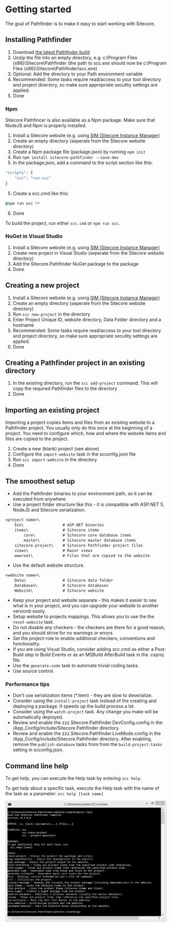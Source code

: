 # Getting started
The goal of Pathfinder is to make it easy to start working with Sitecore.

## Installing Pathfinder
1. Download [the latest Pathfinder build](https://ci.appveyor.com/project/JakobChristensen/sitecore-pathfinder/build/artifacts)
1. Unzip the file into an empty directory, e.g. c:\Program Files (x86)\Sitecore\Pathfinder (the path to scc.exe should now be c:\Program Files (x86)\Sitecore\Pathfinder\scc.exe)
1. Optional: Add the directory to your Path environment variable
1. Recommended: Some tasks require read/access to your tool directory and project directory, so make sure appropriate secutity settings are applied.
1. Done

### Npm
Sitecore Pathfincer is also available as a Npm package. Make sure that NodeJS and Npm is properly installed.

1. Install a Sitecore website (e.g. using [SIM (Sitecore Instance Manager)](https://marketplace.sitecore.net/modules/sitecore_instance_manager.aspx)
2. Create an empty directory (seperate from the Sitecore website directory)
2. Create a Npm package file (package.json) by running `npm init`
3. Run `npm install sitecore-pathfinder --save-dev`
4. In the package.json, add a command to the script section like this: 
```js
"scripts": {
    "scc": "run-scc"
}
```
5. Create a scc.cmd like this:
```cmd
@npm run scc %*
```

6. Done

To build the project, run either `scc.cmd` or `npm run scc`. 

### NuGet in Visual Studio
1. Install a Sitecore website (e.g. using [SIM (Sitecore Instance Manager)](https://marketplace.sitecore.net/modules/sitecore_instance_manager.aspx)
2. Create new project in Visual Studio (seperate from the Sitecore website directory)
3. Add the Sitecore.Pathfinder NuGet package to the package
4. Done

## Creating a new project
1. Install a Sitecore website (e.g. using [SIM (Sitecore Instance Manager)](https://marketplace.sitecore.net/modules/sitecore_instance_manager.aspx)
2. Create an empty directory (seperate from the Sitecore website directory)
3. Run `scc new-project` in the directory
4. Enter Project Unique ID, website directory, Data Folder directory and a hostname
5. Recommended: Some tasks require read/access to your tool directory and project directory, so make sure appropriate secutity settings are applied.
6. Done

## Creating a Pathfinder project in an existing directory
1. In the existing directory, run the `scc add-project` command. This will copy the required Pathfinder files to the directory
2. Done

## Importing an existing project
Importing a project copies items and files from an existing website to a Pathfinder project. You usually only do this once at the beginning of
a project. You need to configure which, how and where the website items and files are copied to the project.

1. Create a new (blank) project (see above)
2. Configure the `import-website` task in the scconfig.json file
3. Run `scc import-website` in the directory
4. Done

## The smoothest setup
* Add the Pathfinder binaries to your environment path, so it can be executed from anywhere.
* Use a project folder structure like this - it is compatible with ASP.NET 5, NodeJS and Sitecore serialization.
```
<project name>\
    bin\                 # ASP.NET binaries
    items\               # Sitecore items
        core\            # Sitecore core database items
        master\          # Sitecore master database items
    sitecore.project\    # Sitecore Pathfinder project files
    views\               # Razor views
    wwwroot\             # Files that are copied to the website
```

* Use the default website structure.
```
<website name>\          
    Data\                # Sitecore data folder
    Databases\           # Sitecore databases
    Website\             # Sitecore website
```

* Keep your project and website separate - this makes it easier to see what is in your project, and you can upgrade your website to another versionb easily.
* Setup website to projects mappings. This allows you to use the the `reset-website` task.
* Do not disable any checkers - the checkers are there for a good reason, and you should strive for no warnings or errors.
* Set the project-role to enable additional checkers, conventions and functionality.
* If you are using Visual Studio, consider adding scc.cmd as either a Post-Build step in Build Events or as an MSBuild AfterBuild task in the .csproj file.
* Use the `generate-code` task to automate trivial coding tasks.
* Use source control.

### Performance tips
* Don't use serialization items (*.item) - they are slow to deserialize.
* Consider using the `install-project` task instead of the creating and deploying a package. It speeds up the build process a lot.
* Consider using the `watch-project` task. Any change you make will be automatically deployed.
* Review and enable the zzz.Sitecore.Pathfinder.DevConfig.config in the /App_Config/include/Sitecore.Pathfinder directory.
* Review and enable the zzz.Sitecore.Pathfinder.LiveMode.config in the /App_Config/include/Sitecore.Pathfinder directory. After enabling, remove the `publish-database` tasks from from the `build-project:tasks` setting in scconfig.json.

## Command line help
To get help, you can execute the Help task by entering `scc help`.

To get help about a specific task, execute the Help task with the name of the task as a parameter: `scc help [task name]`

![Command Line Help](img/CommandLineHelp.PNG)
